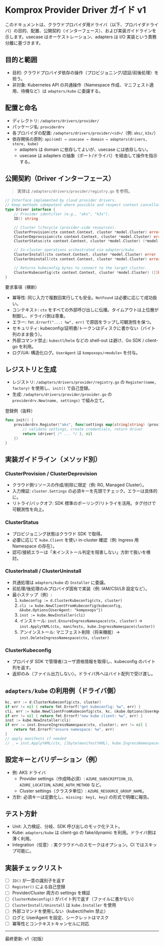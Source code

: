 # Komprox Provider Driver ガイド v1

このドキュメントは、クラウドプロバイダ用ドライバ（以下、プロバイダドライバ）の目的、配置、公開契約（インターフェース）、および実装ガイドラインを示します。usecase はオーケストレーション、adapters は I/O 実装という責務分離に基づきます。

## 目的と範囲

- 目的: クラウドプロバイダ依存の操作（プロビジョニング/認証/前後処理）を担う。
- 非対象: Kubernetes API の共通操作（Namespace 作成、マニフェスト適用、待機など）は `adapters/kube` に委譲する。

## 配置と命名

- ディレクトリ: `/adapters/drivers/provider/`
- パッケージ名: `providerdrv`
- 各プロバイダの配置: `/adapters/drivers/provider/<id>/`（例: `aks/`, `k3s/`）
- 依存関係の原則: `api(cmd) → usecase → domain ← adapters(drivers, store, kube)`
  - adapters は domain に依存してよいが、usecase には依存しない。
  - usecase は adapters の抽象（ポート/ドライバ）を経由して操作を指示する。

## 公開契約（Driver インターフェース）

> 実体は `/adapters/drivers/provider/registry.go` を参照。

```go
// Interface implemented by cloud provider drivers.
// Keep methods idempotent where possible and respect context cancellation.
type Driver interface {
    // Provider identifier (e.g., "aks", "k3s").
    ID() string

    // Cluster lifecycle (provider-side resources).
    ClusterProvision(ctx context.Context, cluster *model.Cluster) error
    ClusterDeprovision(ctx context.Context, cluster *model.Cluster) error
    ClusterStatus(ctx context.Context, cluster *model.Cluster) (*model.ClusterStatus, error)

    // In-cluster operations orchestrated via adapters/kube.
    ClusterInstall(ctx context.Context, cluster *model.Cluster) error
    ClusterUninstall(ctx context.Context, cluster *model.Cluster) error

    // Returns kubeconfig bytes to connect to the target cluster.
    ClusterKubeconfig(ctx context.Context, cluster *model.Cluster) ([]byte, error)
}
```

要求事項（横断）
- 冪等性: 同じ入力で複数回実行しても安全。`NotFound` は必要に応じて成功扱い。
- コンテキスト: `ctx` をすべての外部呼び出しに伝播。タイムアウトは上位層が制御し、ドライバ側は尊重。
- エラー: `fmt.Errorf("...: %w", err)` で原因をラップし可観測性を保つ。
- セキュリティ: kubeconfig/証明書/トークンはディスクに書かない（バイト列のまま扱う）。
- 外部コマンド禁止: `kubectl`/`helm` などの shell-out は避け、Go SDK / client-go を利用。
- ログ/UA: 構造化ログ。`UserAgent` は `kompoxops/<module>` を付与。

## レジストリと生成

- レジストリ: `/adapters/drivers/provider/registry.go` の `Register(name, factory)` を使用し、`init()` で自己登録。
- 生成: `/adapters/drivers/provider/provider.go` の `providerdrv.New(name, settings)` で組み立て。

登録例（抜粋）
```go
func init() {
    providerdrv.Register("aks", func(settings map[string]string) (providerdrv.Driver, error) {
        // validate settings, create credentials, return driver
        return &driver{ /* ... */ }, nil
    })
}
```

## 実装ガイドライン（メソッド別）

### ClusterProvision / ClusterDeprovision
- クラウド側リソースの作成/削除に限定（例: RG, Managed Cluster）。
- 入力検証: `cluster.Settings` の必須キーを先頭でチェック。エラーは具体的に。
- リトライ/バックオフ: SDK 標準のポーリング/リトライを活用。タグ付けで可観測性を向上。

### ClusterStatus
- プロビジョニング状態はクラウド SDK で取得。
- 必要に応じて `kube.Client` を使い in-cluster 確認（例: Ingress 用 Namespace の存在）。
- 認可/接続エラーは「未インストール判定を阻害しない」方針で扱いを検討。

### ClusterInstall / ClusterUninstall
- 共通処理は `adapters/kube` の `Installer` に委譲。
- 前処理/後処理のみプロバイダ固有で実装（例: IAM/CSI/LB 設定など）。
- 最小ステップ（例）:
  1. `kubeconfig := d.ClusterKubeconfig(ctx, cluster)`
  2. `cli := kube.NewClientFromKubeconfig(kubeconfig, &kube.Options{UserAgent: "kompoxops"})`
  3. `inst := kube.NewInstaller(cli)`
  4. インストール: `inst.EnsureIngressNamespace(ctx, cluster)` → `inst.ApplyYAML(ctx, manifests, kube.IngressNamespace(cluster))`
  5. アンインストール: マニフェスト削除（将来機能）→ `inst.DeleteIngressNamespace(ctx, cluster)`

### ClusterKubeconfig
- プロバイダ SDK で管理者/ユーザ資格情報を取得し、kubeconfig のバイト列を返す。
- 返却のみ（ファイル出力しない）。ドライバ外へはバイト配列で受け渡し。

## `adapters/kube` の利用例（ドライバ側）

```go
kc, err := d.ClusterKubeconfig(ctx, cluster)
if err != nil { return fmt.Errorf("get kubeconfig: %w", err) }
cli, err := kube.NewClientFromKubeconfig(ctx, kc, &kube.Options{UserAgent: "kompoxops"})
if err != nil { return fmt.Errorf("new kube client: %w", err) }
inst := kube.NewInstaller(cli)
if err := inst.EnsureIngressNamespace(ctx, cluster); err != nil {
    return fmt.Errorf("ensure namespace: %w", err)
}
// apply manifests if needed
// _ = inst.ApplyYAML(ctx, []byte(manifestYAML), kube.IngressNamespace(cluster))
```

## 設定キーとバリデーション（例）

- 例: AKS ドライバ
  - Provider settings（作成時必須）: `AZURE_SUBSCRIPTION_ID`, `AZURE_LOCATION`, `AZURE_AUTH_METHOD` など。
  - Cluster settings（クラスタ単位）: `AZURE_RESOURCE_GROUP_NAME`。
- 方針: 必須キーは定数化し、`missing: key1, key2` の形式で明確に報告。

## テスト方針

- Unit: 入力検証、分岐、SDK 呼び出しのモック化テスト。
- Kube: `adapters/kube` は client-go の fake/dynamic を利用。ドライバ側は薄く利用。
- Integration（任意）: 実クラウドへのスモークはオプション。CI ではスキップ可能に。

## 実装チェックリスト

- [ ] `ID()` が一意の識別子を返す
- [ ] `Register()` による自己登録
- [ ] Provider/Cluster 両方の settings を検証
- [ ] `ClusterKubeconfig()` がバイト列で返す（ファイルに書かない）
- [ ] `ClusterInstall/Uninstall` は `kube.Installer` を使用
- [ ] 外部コマンドを使用しない（kubectl/helm 禁止）
- [ ] ログと UserAgent を設定、シークレットはマスク
- [ ] 冪等性とコンテキストキャンセルに対応

---

最終更新: v1（初版）
